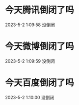 # 今天腾讯倒闭了吗

2023-5-2 1:09:58 没倒闭

# 今天微博倒闭了吗

2023-5-2 1:09:59 没倒闭

# 今天百度倒闭了吗

2023-5-2 1:10:00 没倒闭

